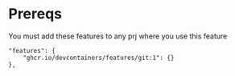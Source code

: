 # Prereqs

You must add these features to any prj where you use this feature

    "features": {
    	"ghcr.io/devcontainers/features/git:1": {}
    },

